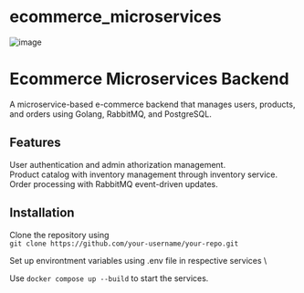 # ecommerce_microservices
![image](https://github.com/user-attachments/assets/8c21916e-cf88-41c3-8c4d-9e038dcf9927)


# Ecommerce Microservices Backend
A microservice-based e-commerce backend that manages users, products, and orders using Golang, RabbitMQ, and PostgreSQL.




## Features
User authentication and admin athorization management. \
Product catalog with inventory management through inventory service.\
Order processing with RabbitMQ event-driven updates.


## Installation
Clone the repository using  
`git clone https://github.com/your-username/your-repo.git`

Set up environtment variables using .env file in respective services \

Use `docker compose up --build` to start the services.


